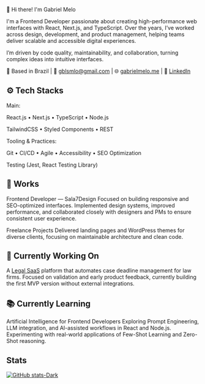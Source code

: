 👋 Hi there! I'm Gabriel Melo

I'm a Frontend Developer passionate about creating high-performance web interfaces with React, Next.js, and TypeScript.
Over the years, I’ve worked across design, development, and product management, helping teams deliver scalable and accessible digital experiences.

I’m driven by code quality, maintainability, and collaboration, turning complex ideas into intuitive interfaces.

📍 Based in Brazil | 📧 gblsmlo@gmail.com | 🌐 [gabrielmelo.me](https://www.gabrielmelo.me/) | 💼 [LinkedIn](https://www.linkedin.com/in/gabsmelo/)


## ⚙️ Tech Stacks

Main:

React.js • Next.js • TypeScript • Node.js

TailwindCSS • Styled Components • REST

Tooling & Practices:

Git • CI/CD • Agile • Accessibility • SEO Optimization

Testing (Jest, React Testing Library)

## 💼 Works

Frontend Developer — Sala7Design
Focused on building responsive and SEO-optimized interfaces.
Implemented design systems, improved performance, and collaborated closely with designers and PMs to ensure consistent user experience.

Freelance Projects
Delivered landing pages and WordPress themes for diverse clients, focusing on maintainable architecture and clean code.

## 🚀 Currently Working On

A [Legal SaaS](https://github.com/gblsmlo/legalmind-web) platform that automates case deadline management for law firms.
Focused on validation and early product feedback, currently building the first MVP version without external integrations.

## 📚 Currently Learning

Artificial Intelligence for Frontend Developers
Exploring Prompt Engineering, LLM integration, and AI-assisted workflows in React and Node.js.
Experimenting with real-world applications of Few-Shot Learning and Zero-Shot reasoning.

## Stats

[![GitHub stats-Dark](https://github-readme-stats.vercel.app/api?username=gblsmlo&show_icons=true&theme=dark#gh-dark-mode-only)](https://github.com/gblsmlo/github-readme-stats#gh-dark-mode-only)


<!--
**gblsmlo/gblsmlo** is a ✨ _special_ ✨ repository because its `README.md` (this file) appears on your GitHub profile.

Here are some ideas to get you started:

- 🔭 I’m currently working on ...
- 🌱 I’m currently learning ...
- 👯 I’m looking to collaborate on ...
- 🤔 I’m looking for help with ...
- 💬 Ask me about ...
- 📫 How to reach me: ...
- 😄 Pronouns: ...
- ⚡ Fun fact: ...
-->
